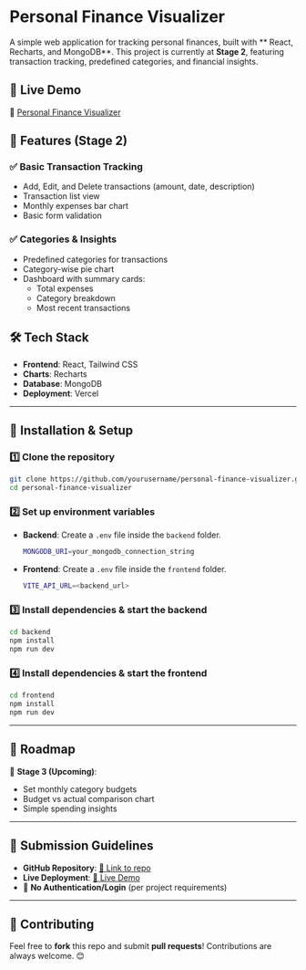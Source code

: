 # **Personal Finance Visualizer**

A simple web application for tracking personal finances, built with ** React, Recharts, and MongoDB**. This project is currently at **Stage 2**, featuring transaction tracking, predefined categories, and financial insights.

## 🚀 **Live Demo**
🔗 [Personal Finance Visualizer](https://personal-finance-visualizer-73gn64441.vercel.app)

## 📌 **Features (Stage 2)**

### ✅ **Basic Transaction Tracking**
- Add, Edit, and Delete transactions (amount, date, description)
- Transaction list view
- Monthly expenses bar chart
- Basic form validation

### ✅ **Categories & Insights**
- Predefined categories for transactions
- Category-wise pie chart
- Dashboard with summary cards:
  - Total expenses
  - Category breakdown
  - Most recent transactions

## 🛠️ **Tech Stack**
- **Frontend**:  React, Tailwind CSS
- **Charts**: Recharts
- **Database**: MongoDB
- **Deployment**: Vercel

---

## 📂 **Installation & Setup**

### **1️⃣ Clone the repository**
```sh
git clone https://github.com/yourusername/personal-finance-visualizer.git
cd personal-finance-visualizer
```

### **2️⃣ Set up environment variables**

- **Backend**: Create a `.env` file inside the `backend` folder.
  ```sh
  MONGODB_URI=your_mongodb_connection_string
  ```

- **Frontend**: Create a `.env` file inside the `frontend` folder.
  ```sh
  VITE_API_URL=<backend_url>
  ```

### **3️⃣ Install dependencies & start the backend**
```sh
cd backend
npm install
npm run dev
```

### **4️⃣ Install dependencies & start the frontend**
```sh
cd frontend
npm install
npm run dev
```

---

## 📝 **Roadmap**
🚀 **Stage 3 (Upcoming)**:
- Set monthly category budgets
- Budget vs actual comparison chart
- Simple spending insights

---

## 💚 **Submission Guidelines**
- **GitHub Repository**: [🔗 Link to repo](#)
- **Live Deployment**: [🔗 Live Demo](https://personal-finance-visualizer-73gn64441.vercel.app)
- 🚫 **No Authentication/Login** (per project requirements)

---

## 🤝 **Contributing**
Feel free to **fork** this repo and submit **pull requests**! Contributions are always welcome. 😊
